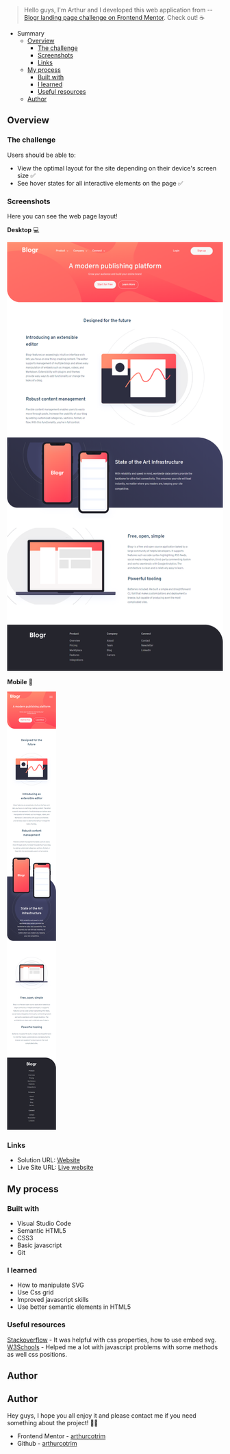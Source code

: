 > Hello guys, I'm Arthur and I developed this web application from --
[Blogr landing page challenge on Frontend Mentor](https://www.frontendmentor.io/challenges/blogr-landing-page-EX2RLAApP). Check out! ☕

- Summary
    - [Overview](#overview)
        - [The challenge](#the-challenge)
        - [Screenshots](#screenshots)
        - [Links](#links)
    - [My process](#my-process)
        - [Built with](#built-with)
        - [I learned](#what-i-learned)
        - [Useful resources](#useful-resources)
    - [Author](#author)

## Overview

### The challenge

Users should be able to:

- View the optimal layout for the site depending on their device's screen size ✅
- See hover states for all interactive elements on the page ✅

### Screenshots

Here you can see the web page layout!

__Desktop__ 💻

![](./screenshots/desktop.png)

__Mobile__ 📱

![](./screenshots/mobile.png)

### Links

- Solution URL: [Website](https://arthurcotrim.github.io/blog_LandingPage/)
- Live Site URL: [Live website](https://youtu.be/bvKZZTgpY3o)

## My process

### Built with

- Visual Studio Code
- Semantic HTML5
- CSS3
- Basic javascript
- Git 

### I learned

* How to manipulate SVG
* Use Css grid 
* Improved javascript skills
* Use better semantic elements in HTML5

### Useful resources

[Stackoverflow](https://stackoverflow.com/) - It was helpful with css properties, how to use embed svg.
[W3Schools](https://www.w3schools.com/) - Helped me a lot with javascript problems with some methods as well css positions.

## Author

## Author

Hey guys, I hope you all enjoy it and please contact me if you need something about the project! 🐱‍👤

- Frontend Mentor - [arthurcotrim](https://www.frontendmentor.io/profile/arthurcotrim)
- Github - [arthurcotrim](https://github.com/arthurcotrim)